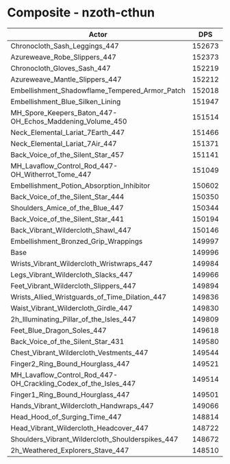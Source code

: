 # Composite - nzoth-cthun
| Actor | DPS | Increase |
|---|:---:|:---:|
|Chronocloth_Sash_Leggings_447|152673|1.78%|
|Azureweave_Robe_Slippers_447|152373|1.58%|
|Chronocloth_Gloves_Sash_447|152219|1.48%|
|Azureweave_Mantle_Slippers_447|152212|1.48%|
|Embellishment_Shadowflame_Tempered_Armor_Patch|152018|1.35%|
|Embellishment_Blue_Silken_Lining|151947|1.30%|
|MH_Spore_Keepers_Baton_447-OH_Echos_Maddening_Volume_450|151514|1.01%|
|Neck_Elemental_Lariat_7Earth_447|151466|0.98%|
|Neck_Elemental_Lariat_7Air_447|151371|0.92%|
|Back_Voice_of_the_Silent_Star_457|151141|0.76%|
|MH_Lavaflow_Control_Rod_447-OH_Witherrot_Tome_447|151049|0.70%|
|Embellishment_Potion_Absorption_Inhibitor|150602|0.40%|
|Back_Voice_of_the_Silent_Star_444|150350|0.24%|
|Shoulders_Amice_of_the_Blue_447|150344|0.23%|
|Back_Voice_of_the_Silent_Star_441|150194|0.13%|
|Back_Vibrant_Wildercloth_Shawl_447|150146|0.10%|
|Embellishment_Bronzed_Grip_Wrappings|149997|0.00%|
|Base|149996|0.00%|
|Wrists_Vibrant_Wildercloth_Wristwraps_447|149984|-0.01%|
|Legs_Vibrant_Wildercloth_Slacks_447|149966|-0.02%|
|Feet_Vibrant_Wildercloth_Slippers_447|149894|-0.07%|
|Wrists_Allied_Wristguards_of_Time_Dilation_447|149836|-0.11%|
|Waist_Vibrant_Wildercloth_Girdle_447|149830|-0.11%|
|2h_Illuminating_Pillar_of_the_Isles_447|149809|-0.12%|
|Feet_Blue_Dragon_Soles_447|149618|-0.25%|
|Back_Voice_of_the_Silent_Star_431|149580|-0.28%|
|Chest_Vibrant_Wildercloth_Vestments_447|149544|-0.30%|
|Finger2_Ring_Bound_Hourglass_447|149521|-0.32%|
|MH_Lavaflow_Control_Rod_447-OH_Crackling_Codex_of_the_Isles_447|149514|-0.32%|
|Finger1_Ring_Bound_Hourglass_447|149501|-0.33%|
|Hands_Vibrant_Wildercloth_Handwraps_447|149066|-0.62%|
|Head_Hood_of_Surging_Time_447|148814|-0.79%|
|Head_Vibrant_Wildercloth_Headcover_447|148722|-0.85%|
|Shoulders_Vibrant_Wildercloth_Shoulderspikes_447|148672|-0.88%|
|2h_Weathered_Explorers_Stave_447|148510|-0.99%|
